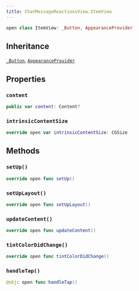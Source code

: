 ```yaml
---
title: ChatMessageReactionsView.ItemView
---
```


``` swift
open class ItemView: _Button, AppearanceProvider 
```

## Inheritance

[`_Button`](../../common-views/_button), [`AppearanceProvider`](../../utils/appearance-provider)

## Properties

### `content`

``` swift
public var content: Content? 
```

### `intrinsicContentSize`

``` swift
override open var intrinsicContentSize: CGSize 
```

## Methods

### `setUp()`

``` swift
override open func setUp() 
```

### `setUpLayout()`

``` swift
override open func setUpLayout() 
```

### `updateContent()`

``` swift
override open func updateContent() 
```

### `tintColorDidChange()`

``` swift
override open func tintColorDidChange() 
```

### `handleTap()`

``` swift
@objc open func handleTap() 
```
